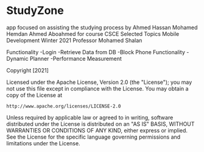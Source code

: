 # StudyZone
app focused on assisting the studying process by
Ahmed Hassan
Mohamed Hemdan
Ahmed Aboahmed
for course CSCE Selected Topics Mobile Development Winter 2021
Professor Mohamed Shalan



Functionality
-Login
-Retrieve Data from DB
-Block Phone Functionality
-Dynamic Planner
-Performance Measurement

Copyright [2021]

Licensed under the Apache License, Version 2.0 (the "License");
you may not use this file except in compliance with the License.
You may obtain a copy of the License at

    http://www.apache.org/licenses/LICENSE-2.0

Unless required by applicable law or agreed to in writing, software
distributed under the License is distributed on an "AS IS" BASIS,
WITHOUT WARRANTIES OR CONDITIONS OF ANY KIND, either express or implied.
See the License for the specific language governing permissions and
limitations under the License.
